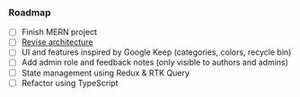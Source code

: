 ### Roadmap

- [ ] Finish MERN project
- [ ] [Revise architecture](https://www.softwareontheroad.com/ideal-nodejs-project-structure/)
- [ ] UI and features inspired by Google Keep (categories, colors, recycle bin)
- [ ] Add admin role and feedback notes (only visible to authors and admins)
- [ ] State management using Redux & RTK Query
- [ ] Refactor using TypeScript